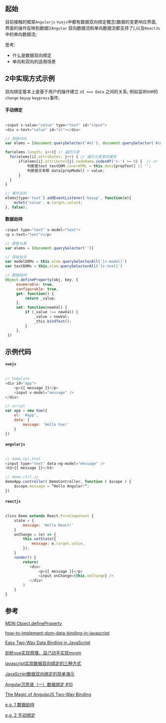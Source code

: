 ## 起始

目前接触的框架`Angularjs` `Vuejs`中都有数据双向绑定概念(数据的变更响应界面,界面的操作反映到数据)(`Angular` 双向数据流和单向数据流都支持了),以及`ReactJs`中的单向数据流;

思考:

- 什么是数据双向绑定
- 单向和双向的适用场景

## 2中实现方式示例

双向绑定基本上是基于用户的操作建立 `UI <=> Data` 之间的关系; 例如监听`DOM`的`change` `keyup` `keypress`事件;

#### 手动绑定

```javascript

<input v-value="value" type="text" id="input">
<div v-text="value" id="el"></div>

// 思路代码
var elems = [document.querySelector('#el'), document.querySelector('#input')];  // 获取元素

for(elems.length; i++){ // 遍历元素
  for(elems[i].attributes; j++) { // 遍历元素里的属性
      if(elems[i].attributes[j].nodeName.indexOf('v-') >= 0) {  // or  `indexOf('ng-')`  // 获取指令
          判断是text textDOM.innerHTML = this.data[propText] || '';
          判断是文本框 data[propModel] = value;
      }
  }
}

// 事件监听
elems[type='text'].addEventListener('keyup', function(e){
    mvSet('value', e.target.value);
}, false);

```

#### 数据劫持

```javascript
<input type="text" v-model="text">
<p v-text="text"></p>

// 获取元素
var elems = [document.querySelector('')]

// 获取指令
var modelDOMs = this.elem.querySelectorAll('[v-model]')
var textDOMs = this.elem.querySelectorAll('[v-text]')

// 数据劫持
Object.defineProperty(obj, key, {
     enumerable: true,
     configurable: true,
     get: function() {
         return _value;
     },
     set: function(newVal) {
         if (_value !== newVal) {
             _value = newVal;
             _this.bindText();
         }
     },
 })

```

## 示例代码

#### `vuejs`

```javascript

// template
<div id="app">
    <p>{{ message }}</p>
    <input v-model="message" />
</div>

// script
var app = new Vue({
    el: '#app',
    data: {
        message: 'Hello Vue!'
    }
})
```

#### `angularjs`

```javascript

// demo.tpl.html
<input type="text" data-ng-model="message" />
<h3>{{ message }}</h3>

// demo.ctrl.js
demoApp.controller( DemoController, function ( $scope ) {
    $scope.message = “Hello Angular!”;
})
```

#### `reactjs`

```javascript

clsss Demo extends React.PureComponent {
    state = {
        message: 'Hello React!'
    }
    onChange = (e) => {
        this.setState({
            message: e.target.value,
        });
    }
    render() {
        return(
           <div>
               <p>{{ message }}</p>
               <input onChange={this.onChange} />
           </div> 
        )
    }
}

```

## 参考

[MDN Object.defineProperty](https://developer.mozilla.org/zh-CN/docs/Web/JavaScript/Reference/Global_Objects/Object/defineProperty)   

[how-to-implement-dom-data-binding-in-javascript](https://stackoverflow.com/questions/16483560/how-to-implement-dom-data-binding-in-javascript)   

[Easy Two-Way Data Binding in JavaScript](http://www.lucaongaro.eu/blog/2012/12/02/easy-two-way-data-binding-in-javascript/)   

[剖析vue实现原理，自己动手实现mvvm](https://github.com/DMQ/mvvm)   

[javascript实现数据双向绑定的三种方式](http://jixianqianduan.com/frontend-javascript/2015/11/29/js-data-two-ways-binding.html)   

[JavaScript数据双向绑定的简单演示](http://div.io/topic/1645)

[Angular沉思录（一）数据绑定 #10](https://github.com/xufei/blog/issues/10)   

[The Magic of AngularJS Two-Way Binding](http://moduscreate.com/the-magic-of-angular-js-two-way-binding/)   

[e.g. 1 数据劫持](https://jsfiddle.net/evan_g/s6vrv3gz/1/)   

[e.g. 2 手动绑定](https://jsfiddle.net/evan_g/LguLoe0s/)
